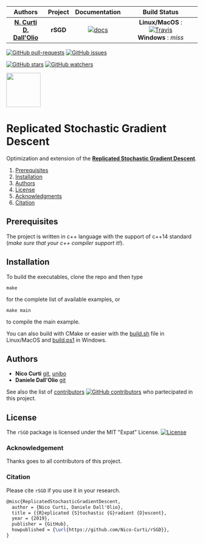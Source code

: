 | **Authors**  | **Project** | **Documentation**                                                                   | **Build Status**              |
|:------------:|:-----------:|:-----------------------------------------------------------------------------------:|:-----------------------------:|
| [**N. Curti**](https://github.com/Nico-Curti) <br/> [**D. Dall'Olio**](https://github.com/DanieleDallOlio)   |  **rSGD**  | [![docs](https://img.shields.io/readthedocs/:packageName/:version.svg?style=plastic)](https://nico-curti.github.io/rSGD/) | **Linux/MacOS** : [![Travis](https://travis-ci.com/Nico-Curti/rSGD.svg?token=7QqsqaQiuDHSyGDT3xek&branch=master)](https://travis-ci.com/Nico-Curti/rSGD) <br/> **Windows** : *miss* |

[![GitHub pull-requests](https://img.shields.io/github/issues-pr/Nico-Curti/rSGD.svg?style=plastic)](https://github.com/Nico-Curti/rSGD/pulls)
[![GitHub issues](https://img.shields.io/github/issues/Nico-Curti/rSGD.svg?style=plastic)](https://github.com/Nico-Curti/rSGD/issues)

[![GitHub stars](https://img.shields.io/github/stars/Nico-Curti/rSGD.svg?label=Stars&style=social)](https://github.com/Nico-Curti/rSGD/stargazers)
[![GitHub watchers](https://img.shields.io/github/watchers/Nico-Curti/rSGD.svg?label=Watch&style=social)](https://github.com/Nico-Curti/rSGD/watchers)

<a href="https://github.com/UniboDIFABiophysics">
<div class="image">
<img src="https://cdn.rawgit.com/physycom/templates/697b327d/logo_unibo.png" width="90" height="90">
</div>
</a>

# Replicated Stochastic Gradient Descent

Optimization and extension of the [**Replicated Stochastic Gradient Descent**](https://github.com/carlobaldassi/BinaryCommitteeMachineRSGD.jl).

1. [Prerequisites](#prerequisites)
2. [Installation](#installation)
3. [Authors](#authors)
4. [License](#license)
5. [Acknowledgments](#acknowledgments)
6. [Citation](#citation)

## Prerequisites

The project is written in c++ language with the support of c++14 standard (*make sure that your c++ compiler support it!*).

## Installation

To build the executables, clone the repo and then type

```
make
```

for the complete list of available examples, or

```
make main
```

to compile the main example.

You can also build with CMake or easier with the [build.sh](https://github.com/Nico-Curti/rSGD/blob/master/build.sh) file in Linux/MacOS and [build.ps1](https://github.com/Nico-Curti/rSGD/blob/master/build.ps1) in Windows.

## Authors

* **Nico Curti** [git](https://github.com/Nico-Curti), [unibo](https://www.unibo.it/sitoweb/nico.curti2)
* **Daniele Dall'Olio** [git](https://github.com/DanieleDallOlio)

See also the list of [contributors](https://github.com/Nico-Curti/rSGD/contributors) [![GitHub contributors](https://img.shields.io/github/contributors/Nico-Curti/rSGD.svg?style=plastic)](https://github.com/Nico-Curti/rSGD/graphs/contributors/) who partecipated in this project.

## License

The `rSGD` package is licensed under the MIT "Expat" License. [![License](https://img.shields.io/github/license/mashape/apistatus.svg)](https://github.com/Nico-Curti/rSGD/blob/master/LICENSE.md)

### Acknowledgement

Thanks goes to all contributors of this project.

### Citation

Please cite `rSGD` if you use it in your research.

```tex
@misc{ReplicatedStochasticGradientDescent,
  author = {Nico Curti, Daniele Dall'Olio},
  title = {{R}eplicated {S}tochastic {G}radient {D}escent},
  year = {2019},
  publisher = {GitHub},
  howpublished = {\url{https://github.com/Nico-Curti/rSGD}},
}
```
